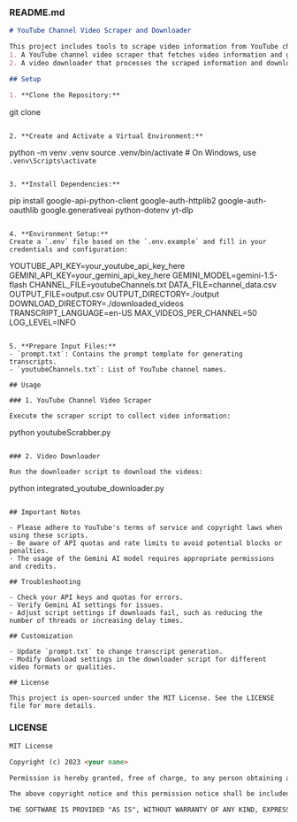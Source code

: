 ### README.md

```markdown
# YouTube Channel Video Scraper and Downloader

This project includes tools to scrape video information from YouTube channels and download videos. It consists of two main scripts:
1. A YouTube channel video scraper that fetches video information and generates transcripts.
2. A video downloader that processes the scraped information and downloads the videos.

## Setup

1. **Clone the Repository:**
   ```
   git clone <repository-url>
   ```

2. **Create and Activate a Virtual Environment:**
   ```
   python -m venv .venv
   source .venv/bin/activate  # On Windows, use `.venv\Scripts\activate`
   ```

3. **Install Dependencies:**
   ```
   pip install google-api-python-client google-auth-httplib2 google-auth-oauthlib google.generativeai python-dotenv yt-dlp
   ```

4. **Environment Setup:**
   Create a `.env` file based on the `.env.example` and fill in your credentials and configuration:

   ```
   YOUTUBE_API_KEY=your_youtube_api_key_here
   GEMINI_API_KEY=your_gemini_api_key_here
   GEMINI_MODEL=gemini-1.5-flash
   CHANNEL_FILE=youtubeChannels.txt
   DATA_FILE=channel_data.csv
   OUTPUT_FILE=output.csv
   OUTPUT_DIRECTORY=./output
   DOWNLOAD_DIRECTORY=./downloaded_videos
   TRANSCRIPT_LANGUAGE=en-US
   MAX_VIDEOS_PER_CHANNEL=50
   LOG_LEVEL=INFO
   ```

5. **Prepare Input Files:**
   - `prompt.txt`: Contains the prompt template for generating transcripts.
   - `youtubeChannels.txt`: List of YouTube channel names.

## Usage

### 1. YouTube Channel Video Scraper

Execute the scraper script to collect video information:

```
python youtubeScrabber.py
```

### 2. Video Downloader

Run the downloader script to download the videos:

```
python integrated_youtube_downloader.py
```

## Important Notes

- Please adhere to YouTube's terms of service and copyright laws when using these scripts.
- Be aware of API quotas and rate limits to avoid potential blocks or penalties.
- The usage of the Gemini AI model requires appropriate permissions and credits.

## Troubleshooting

- Check your API keys and quotas for errors.
- Verify Gemini AI settings for issues.
- Adjust script settings if downloads fail, such as reducing the number of threads or increasing delay times.

## Customization

- Update `prompt.txt` to change transcript generation.
- Modify download settings in the downloader script for different video formats or qualities.

## License

This project is open-sourced under the MIT License. See the LICENSE file for more details.
```

### LICENSE

```markdown
MIT License

Copyright (c) 2023 <your name>

Permission is hereby granted, free of charge, to any person obtaining a copy of this software and associated documentation files (the "Software"), to deal in the Software without restriction, including without limitation the rights to use, copy, modify, merge, publish, distribute, sublicense, and/or sell copies of the Software, and to permit persons to whom the Software is furnished to do so, subject to the following conditions:

The above copyright notice and this permission notice shall be included in all copies or substantial portions of the Software.

THE SOFTWARE IS PROVIDED "AS IS", WITHOUT WARRANTY OF ANY KIND, EXPRESS OR IMPLIED, INCLUDING BUT NOT LIMITED TO THE WARRANTIES OF MERCHANTABILITY, FITNESS FOR A PARTICULAR PURPOSE AND NONINFRINGEMENT. IN NO EVENT SHALL THE AUTHORS OR COPYRIGHT HOLDERS BE LIABLE FOR ANY CLAIM, DAMAGES OR OTHER LIABILITY, WHETHER IN AN ACTION OF CONTRACT, TORT OR OTHERWISE, ARISING FROM, OUT OF OR IN CONNECTION WITH THE SOFTWARE OR THE USE OR OTHER DEALINGS IN THE SOFTWARE.
